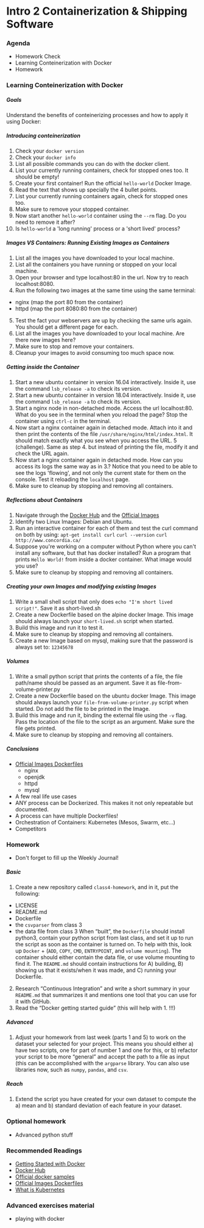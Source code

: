 
# Intro 2 Containerization & Shipping Software

### Agenda
* Homework Check
* Learning Conteinerization with Docker
* Homework

### Learning Conteinerization with Docker

##### Goals
Understand the benefits of conteinerizing processes and how to apply it using Docker:

##### Introducing conteinerization
1. Check your `docker version`
2. Check your `docker info`
3. List all possible commands you can do with the docker client.
4. List your currently running containers, check for stopped ones too. It should be empty!
5. Create your first container! Run the official `hello-world` Docker Image. 
6. Read the text that shows up specially the 4 bullet points.
7. List your currently running containers again, check for stopped ones too.
8. Make sure to remove your stopped container.
9. Now start another `hello-world` container using the `--rm` flag. Do you need to remove it after?
10. Is `hello-world` a 'long running' process or a 'short lived' process?

##### Images VS Containers: Running Existing Images as Containers
1. List all the images you have downloaded to your local machine.
2. List all the containers you have running or stopped on your local machine.
3. Open your browser and type localhost:80 in the url. Now try to reach localhost:8080.
4. Run the following two images at the same time using the same terminal:
* nginx (map the port 80 from the container)
* httpd (map the port 8080:80  from the container)
5. Test the fact your webservers are up by checking the same urls again. You should get a different page for each.
6. List all the images you have downloaded to your local machine. Are there new images here?
7. Make sure to stop and remove your containers.
8. Cleanup your images to avoid consuming too much space now.

##### Getting inside the Container
1. Start a new ubuntu container in version 16.04 interactively. Inside it, use the command `lsb_release -a` to check its version.
2. Start a new ubuntu container in version 18.04 interactively. Inside it, use the command `lsb_release -a` to check its version.
3. Start a nginx node in non-detached mode. Access the url localhost:80. What do you see in the terminal when you reload the page? Stop the container using `ctrl-c` in the terminal.
4. Now start a nginx container again in detached mode. Attach into it and then print the contents of the file `/usr/share/nginx/html/index.html`. It should match exactly what you see when you access the URL. 
5 (challenge). Same as step 4. but instead of printing the file, modify it and check the URL again.
6. Now start a nginx container again in detached mode. How can you access its logs the same way as in 3.? Notice that you need to be able to see the logs 'flowing', and not only the current state for them on the console. Test it reloading the `localhost` page.
7. Make sure to cleanup by stopping and removing all containers.

##### Reflections about Containers
1. Navigate through the [Docker Hub](https://hub.docker.com/) and the [Official Images](https://hub.docker.com/search/?q=&type=image&image_filter=official)
2. Identify two Linux Images: Debian and Ubuntu. 
3. Run an interactive container for each of them and test the curl command on both by using:
   ```apt-get install curl```
   ```curl --version```
   ```curl http://www.concordia.ca/```
4. Suppose you're working on a computer without Python where you can't install any software, but that has docker installed? Run a program that prints `Hello World!` from inside a docker container. What image would you use?
5. Make sure to cleanup by stopping and removing all containers.

##### Creating your own Images and modifying existing Images
1. Write a small shell script that only does `echo "I'm short lived script!"`. Save it as short-lived.sh
2. Create a new Dockerfile based on the alpine docker Image. This image should always launch your `short-lived.sh` script when started.
3. Build this image and run it to test it.
4. Make sure to cleanup by stopping and removing all containers.
5. Create a new Image based on mysql, making sure that the password is always set to: `12345678`

##### Volumes
1. Write a small python script that prints the contents of a file, the file path/name should be passed as an argument. Save it as file-from-volume-printer.py
2. Create a new Dockerfile based on the ubuntu docker Image. This image should always launch your `file-from-volume-printer.py` script when started. Do not add the file to be printed in the Image.
3. Build this image and run it, binding the external file using the `-v` flag. Pass the location of the file to the script as an argument. Make sure the file gets printed.
4. Make sure to cleanup by stopping and removing all containers.

##### Conclusions
* [Official Images Dockerfiles](https://github.com/docker-library/)
  * nginx
  * openjdk
  * httpd
  * mysql
* A few real life use cases
* ANY process can be Dockerized. This makes it not only repeatable but documented. 
* A process can have multiple Dockerfiles!
* Orchestration of Containers: Kubernetes (Mesos, Swarm, etc...)
* Competitors

### Homework
* Don't forget to fill up the Weekly Journal! 

##### Basic
1. Create a new repository called `class4-homework`, and in it, put the following:
  - LICENSE
  - README.md
  - Dockerfile
  - the `csvparser` from class 3
  - the data file from class 3
When “built”, the `Dockerfile` should install python3, contain your python script from last class, and set it up to run the script as soon as the container is turned on. To help with this, look up `Docker` + (`ADD`, `COPY`, `CMD`, `ENTRYPOINT`, and `volume mounting`). The container should either contain the data file, or use volume mounting to find it.
The `README.md` should contain instructions for A) building, B) showing us that it exists/when it was made, and C) running your Dockerfile.
2. Research “Continuous Integration” and write a short summary in your `README.md` that summarizes it and mentions one tool that you can use for it with GitHub.
3. Read the “Docker getting started guide” (this will help with 1. !!!)

##### Advanced
1. Adjust your homework from last week (parts 1 and 5) to work on the dataset your selected for your project. This means you should either a) have two scripts, one for part of number 1 and one for this, or b) refactor your script to be more “general” and accept the path to a file as input (this can be accomplished with the `argparse` library. You can also use libraries now, such as `numpy`, `pandas`, and `csv`. 

##### Reach
1. Extend the script you have created for your own dataset to compute the a) mean and b) standard deviation of each feature in your dataset. 

### Optional homework
* Advanced python stuff

### Recommended Readings
* [Getting Started with Docker](https://docs.docker.com/get-started/)
* [Docker Hub](https://hub.docker.com)
* [Official docker samples](https://docs.docker.com/samples/)
* [Official Images Dockerfiles](https://github.com/docker-library/)
* [What is Kubernetes](https://kubernetes.io/docs/concepts/overview/what-is-kubernetes/)

### Advanced exercises material
* playing with docker
